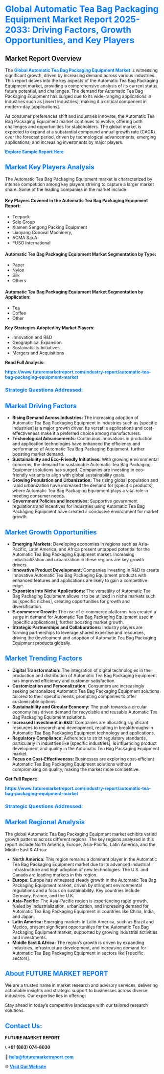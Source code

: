 <h1 style="color: #007BFF;">Global Automatic Tea Bag Packaging Equipment Market Report 2025-2033: Driving Factors, Growth Opportunities, and Key Players</h1>

<section id="overview">
<h2>Market Report Overview</h2>
<p>The <a href="https://www.futuremarketreport.com/industry-report/automatic-tea-bag-packaging-equipment-market" style="color: #007BFF; text-decoration: none;"><strong>Global Automatic Tea Bag Packaging Equipment Market</strong></a> is witnessing significant growth, driven by increasing demand across various industries. This report delves into the key aspects of the Automatic Tea Bag Packaging Equipment market, providing a comprehensive analysis of its current status, future potential, and challenges. The demand for Automatic Tea Bag Packaging Equipment has surged due to its wide-ranging applications in industries such as [insert industries], making it a critical component in modern-day [applications].</p>
<p>As consumer preferences shift and industries innovate, the Automatic Tea Bag Packaging Equipment market continues to evolve, offering both challenges and opportunities for stakeholders. The global market is expected to expand at a substantial compound annual growth rate (CAGR) over the forecast period, driven by technological advancements, emerging applications, and increasing investments by major players.</p>
</section>

<section id="overview">
<p><a href="https://www.futuremarketreport.com/request-sample/reportId=62088" style="color: #007BFF; text-decoration: none;"><strong>Explore Sample Report Here</strong></a></p>
</section>

<section id="key-players">
<h2 style="color: #007BFF;">Market Key Players Analysis</h2>
<p>The Automatic Tea Bag Packaging Equipment market is characterized by intense competition among key players striving to capture a larger market share. Some of the leading companies in the market include:</p>
<h4>Key Players Covered in the Automatic Tea Bag Packaging Equipment Report:</h4>
<ul><li>Teepack</li><li>Selo Group</li><li>Xiamen Sengong Packing Equipment</li><li>Liaoyang Conoval Machinery,</li><li>ACMA S.p.A.</li><li>FUSO International</li></ul>
<h4>Automatic Tea Bag Packaging Equipment Market Segmentation by Type:</h4>
<ul><li>Paper</li><li>Nylon</li><li>Silk</li><li>Others</li></ul>

<h4>Automatic Tea Bag Packaging Equipment Market Segmentation by Application:</h4>
<ul><li>Tea</li><li>Coffee</li><li>Other</li></ul>
<p><strong>Key Strategies Adopted by Market Players:</strong></p>
<ul>
<li>Innovation and R&D</li>
<li>Geographical Expansion</li>
<li>Sustainability Initiatives</li>
<li>Mergers and Acquisitions</li>
</ul>
</section>

<section>
<p><strong>Read Full Analysis: </strong></p><a href="https://www.futuremarketreport.com/industry-report/automatic-tea-bag-packaging-equipment-market" style="color: #007BFF; text-decoration: none;"><strong>https://www.futuremarketreport.com/industry-report/automatic-tea-bag-packaging-equipment-market</strong></a>
<h3 style="color: #007BFF;">Strategic Questions Addressed:</h3>
</section>

<section id="driving-factors">
<h2 style="color: #007BFF;">Market Driving Factors</h2>
<ul>
<li><strong>Rising Demand Across Industries:</strong> The increasing adoption of Automatic Tea Bag Packaging Equipment in industries such as [specific industries] is a major growth driver. Its versatile applications and cost-effectiveness make it a preferred choice among manufacturers.</li>
<li><strong>Technological Advancements:</strong> Continuous innovations in production and application technologies have enhanced the efficiency and performance of Automatic Tea Bag Packaging Equipment, further boosting market demand.</li>
<li><strong>Sustainability and Eco-Friendly Initiatives:</strong> With growing environmental concerns, the demand for sustainable Automatic Tea Bag Packaging Equipment solutions has surged. Companies are investing in eco-friendly variants to align with global sustainability goals.</li>
<li><strong>Growing Population and Urbanization:</strong> The rising global population and rapid urbanization have increased the demand for [specific products], where Automatic Tea Bag Packaging Equipment plays a vital role in meeting consumer needs.</li>
<li><strong>Government Policies and Incentives:</strong> Supportive government regulations and incentives for industries using Automatic Tea Bag Packaging Equipment have created a conducive environment for market growth.</li>
</ul>
</section>

<section id="growth-opportunities">
<h2 style="color: #007BFF;">Market Growth Opportunities</h2>
<ul>
<li><strong>Emerging Markets:</strong> Developing economies in regions such as Asia-Pacific, Latin America, and Africa present untapped potential for the Automatic Tea Bag Packaging Equipment market. Increasing industrialization and urbanization in these regions are key growth drivers.</li>
<li><strong>Innovative Product Development:</strong> Companies investing in R&D to create innovative Automatic Tea Bag Packaging Equipment products with enhanced features and applications are likely to gain a competitive edge.</li>
<li><strong>Expansion into Niche Applications:</strong> The versatility of Automatic Tea Bag Packaging Equipment allows it to be utilized in niche markets such as [specific niches], creating opportunities for growth and diversification.</li>
<li><strong>E-commerce Growth:</strong> The rise of e-commerce platforms has created a surge in demand for Automatic Tea Bag Packaging Equipment used in [specific applications], further boosting market growth.</li>
<li><strong>Strategic Partnerships and Collaborations:</strong> Industry players are forming partnerships to leverage shared expertise and resources, driving the development and adoption of Automatic Tea Bag Packaging Equipment products globally.</li>
</ul>
</section>

<section id="trending-factors">
<h2 style="color: #007BFF;">Market Trending Factors</h2>
<ul>
<li><strong>Digital Transformation:</strong> The integration of digital technologies in the production and distribution of Automatic Tea Bag Packaging Equipment has improved efficiency and customer satisfaction.</li>
<li><strong>Customization and Personalization:</strong> Consumers are increasingly seeking personalized Automatic Tea Bag Packaging Equipment solutions tailored to their specific needs, prompting companies to offer customizable options.</li>
<li><strong>Sustainability and Circular Economy:</strong> The push towards a circular economy has driven demand for recyclable and reusable Automatic Tea Bag Packaging Equipment solutions.</li>
<li><strong>Increased Investment in R&D:</strong> Companies are allocating significant resources to research and development, resulting in breakthroughs in Automatic Tea Bag Packaging Equipment technology and applications.</li>
<li><strong>Regulatory Compliance:</strong> Adherence to strict regulatory standards, particularly in industries like [specific industries], is influencing product development and quality in the Automatic Tea Bag Packaging Equipment market.</li>
<li><strong>Focus on Cost-Effectiveness:</strong> Businesses are exploring cost-efficient Automatic Tea Bag Packaging Equipment solutions without compromising on quality, making the market more competitive.</li>
</ul>
</section>

<section>
<p><strong>Get Full Report: </strong></p><a href="https://www.futuremarketreport.com/industry-report/automatic-tea-bag-packaging-equipment-market" style="color: #007BFF; text-decoration: none;"><strong>https://www.futuremarketreport.com/industry-report/automatic-tea-bag-packaging-equipment-market</strong></a>
<h3 style="color: #007BFF;">Strategic Questions Addressed:</h3>
</section>


<section id="regional-analysis">
<h2 style="color: #007BFF;">Market Regional Analysis</h2>
<p>The global Automatic Tea Bag Packaging Equipment market exhibits varied growth patterns across different regions. The key regions analyzed in this report include North America, Europe, Asia-Pacific, Latin America, and the Middle East & Africa:</p>
<ul>
<li><strong>North America:</strong> This region remains a dominant player in the Automatic Tea Bag Packaging Equipment market due to its advanced industrial infrastructure and high adoption of new technologies. The U.S. and Canada are leading markets in this region.</li>
<li><strong>Europe:</strong> Europe has witnessed steady growth in the Automatic Tea Bag Packaging Equipment market, driven by stringent environmental regulations and a focus on sustainability. Key countries include Germany, France, and the U.K.</li>
<li><strong>Asia-Pacific:</strong> The Asia-Pacific region is experiencing rapid growth, fueled by industrialization, urbanization, and increasing demand for Automatic Tea Bag Packaging Equipment in countries like China, India, and Japan.</li>
<li><strong>Latin America:</strong> Emerging markets in Latin America, such as Brazil and Mexico, present significant opportunities for the Automatic Tea Bag Packaging Equipment market, supported by growing industrial activities and investments.</li>
<li><strong>Middle East & Africa:</strong> The region’s growth is driven by expanding industries, infrastructure development, and increasing demand for Automatic Tea Bag Packaging Equipment in sectors like [specific sectors].</li>
</ul>
</section>

<footer>
<h2 style="color: #007BFF;">About FUTURE MARKET REPORT</h2>
<p>We are a trusted name in market research and advisory services, delivering actionable insights and strategic support to businesses across diverse industries. Our expertise lies in offering:</p>

<p>Stay ahead in today’s competitive landscape with our tailored research solutions.</p>

<h2 style="color: #007BFF;">Contact Us:</h2>
<p><strong>FUTURE MARKET REPORT</strong></p>
<p>📞 <strong>+91 (883) 074-8030</strong></p>
<p>📧 <strong><a href="mailto:help@futuremarketreport.com" style="color: #007BFF;">help@futuremarketreport.com</a></strong></p>
<p>🌐 <strong><a href="https://www.futuremarketreport.com/" style="color: #007BFF;">Visit Our Website</a></strong></p>
</footer>
